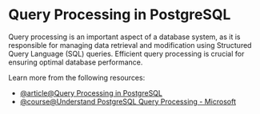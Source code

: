 # Query Processing in PostgreSQL

Query processing is an important aspect of a database system, as it is responsible for managing data retrieval and modification using Structured Query Language (SQL) queries. Efficient query processing is crucial for ensuring optimal database performance.

Learn more from the following resources:

- [@article@Query Processing in PostgreSQL](https://www.interdb.jp/pg/pgsql03.html)
- [@course@Understand PostgreSQL Query Processing - Microsoft](https://learn.microsoft.com/en-us/training/modules/understand-postgresql-query-process/)
